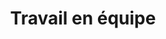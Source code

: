 ---
title: Travail en équipe
categories: competences-humaines
hero: /images/competences-humaines/travail-en-equipe/featured-image.png
---